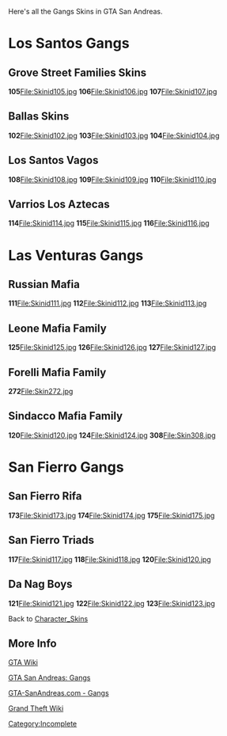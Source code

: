 Here's all the Gangs Skins in GTA San Andreas.

Los Santos Gangs
================

Grove Street Families Skins
---------------------------

**105**[<File:Skinid105.jpg>](/docs/File:Skinid105.jpg.md "wikilink") **106**[<File:Skinid106.jpg>](/File:Skinid106.jpg.md "wikilink") **107**[<File:Skinid107.jpg>](/File:Skinid107.jpg.md "wikilink")

Ballas Skins
------------

**102**[<File:Skinid102.jpg>](/docs/File:Skinid102.jpg.md "wikilink") **103**[<File:Skinid103.jpg>](/File:Skinid103.jpg.md "wikilink") **104**[<File:Skinid104.jpg>](/File:Skinid104.jpg.md "wikilink")

Los Santos Vagos
----------------

**108**[<File:Skinid108.jpg>](/docs/File:Skinid108.jpg.md "wikilink") **109**[<File:Skinid109.jpg>](/File:Skinid109.jpg.md "wikilink") **110**[<File:Skinid110.jpg>](/File:Skinid110.jpg.md "wikilink")

Varrios Los Aztecas
-------------------

**114**[<File:Skinid114.jpg>](/docs/File:Skinid114.jpg.md "wikilink") **115**[<File:Skinid115.jpg>](/File:Skinid115.jpg.md "wikilink") **116**[<File:Skinid116.jpg>](/File:Skinid116.jpg.md "wikilink")

Las Venturas Gangs
==================

Russian Mafia
-------------

**111**[<File:Skinid111.jpg>](/docs/File:Skinid111.jpg.md "wikilink") **112**[<File:Skinid112.jpg>](/File:Skinid112.jpg.md "wikilink") **113**[<File:Skinid113.jpg>](/File:Skinid113.jpg.md "wikilink")

Leone Mafia Family
------------------

**125**[<File:Skinid125.jpg>](/docs/File:Skinid125.jpg.md "wikilink") **126**[<File:Skinid126.jpg>](/File:Skinid126.jpg.md "wikilink") **127**[<File:Skinid127.jpg>](/File:Skinid127.jpg.md "wikilink")

Forelli Mafia Family
--------------------

**272**[<File:Skin272.jpg>](/docs/File:Skin272.jpg.md "wikilink")

Sindacco Mafia Family
---------------------

**120**[<File:Skinid120.jpg>](/docs/File:Skinid120.jpg.md "wikilink") **124**[<File:Skinid124.jpg>](/File:Skinid124.jpg.md "wikilink") **308**[<File:Skin308.jpg>](/File:Skin308.jpg.md "wikilink")

San Fierro Gangs
================

San Fierro Rifa
---------------

**173**[<File:Skinid173.jpg>](/docs/File:Skinid173.jpg.md "wikilink") **174**[<File:Skinid174.jpg>](/File:Skinid174.jpg.md "wikilink") **175**[<File:Skinid175.jpg>](/File:Skinid175.jpg.md "wikilink")

San Fierro Triads
-----------------

**117**[<File:Skinid117.jpg>](/docs/File:Skinid117.jpg.md "wikilink") **118**[<File:Skinid118.jpg>](/File:Skinid118.jpg.md "wikilink") **120**[<File:Skinid120.jpg>](/File:Skinid120.jpg.md "wikilink")

Da Nag Boys
-----------

**121**[<File:Skinid121.jpg>](/docs/File:Skinid121.jpg.md "wikilink") **122**[<File:Skinid122.jpg>](/File:Skinid122.jpg.md "wikilink") **123**[<File:Skinid123.jpg>](/File:Skinid123.jpg.md "wikilink")

Back to [Character\_Skins](/docs/Character_Skins.md "wikilink")

More Info
---------

[GTA Wiki](http://gta.wikia.com/Gang_Warfare_in_GTA_San_Andreas)

[GTA San Andreas: Gangs](http://www.gtasanandreas.net/gangs)

[GTA-SanAndreas.com - Gangs](http://www.gta-sanandreas.com/gangs/index.php)

[Grand Theft Wiki](http://www.grandtheftwiki.com/Gang_Warfare_in_GTA_San_Andreas)

[Category:Incomplete](/docs/Category:Incomplete.md "wikilink")
